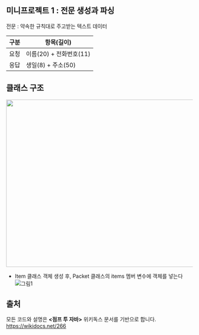 ## 미니프로젝트 1 : 전문 생성과 파싱

전문 : 약속한 규칙대로 주고받는 텍스트 데이터

|구분|항목(길이)|
|------|-----|
|요청|이름(20) + 전화번호(11)|
|응답|생일(8) + 주소(50)|  

## 클래스 구조
<img src="https://user-images.githubusercontent.com/74192997/217765587-c2cc28f6-116b-45cb-b75f-b99c028f505b.png" width="800" height="450">  
<br/>

- Item 클래스 객체 생성 후, Packet 클래스의 items 멤버 변수에 객체를 넣는다
![그림1](https://user-images.githubusercontent.com/74192997/217769604-e8a85edc-3c73-4109-ade1-10713e42ad41.png)

## 출처
모든 코드와 설명은 **<점프 투 자바>** 위키독스 문서를 기반으로 합니다.  
https://wikidocs.net/266

